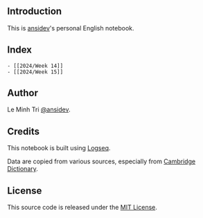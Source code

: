 ## Introduction

This is [ansidev](https://github.com/ansidev)'s personal English notebook.
## Index
	- [[2024/Week 14]]
	- [[2024/Week 15]]
## Author

  Le Minh Tri [@ansidev](https://ansidev.xyz/about).
## Credits

  This notebook is built using [Logseq](https://logseq.com/).

  Data are copied from various sources, especially from [Cambridge Dictionary](https://dictionary.cambridge.org/).
## License

  This source code is released under the [MIT License](./LICENSE).
